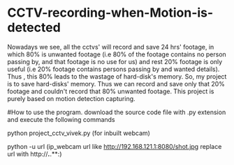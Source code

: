 # CCTV-recording-when-Motion-is-detected
Nowadays we see, all the cctvs' will record and save 24 hrs' footage, in which 80% is unwanted footage (i.e 80% of the footage contains no person passing by, and that footage is no use for us) and rest 20% footage is only useful (i.e 20% footage contains persons passing by and wanted details). Thus , this 80% leads to the wastage of hard-disk's memory. So, my project is to save hard-disks' memory. 
Thus we can record and save only that 20% footage and couldn't record that 80% unwanted footage.
This project is purely based on motion detection capturing.


#How to use the program.
download the source code file with .py extension 
and execute the following commands

python project_cctv_vivek.py                  (for inbuilt webcam)

python -u url                                 (ip_webcam url like http://192.168.121.1:8080/shot.jpg replace url with http://***.***.**:)

